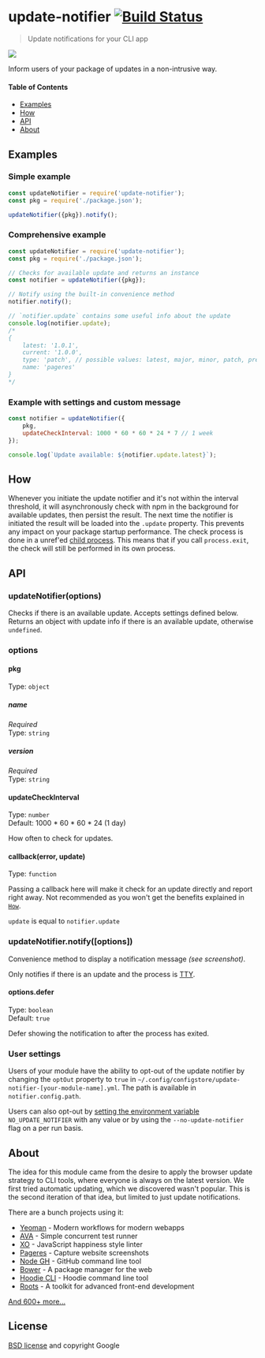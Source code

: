 # update-notifier [![Build Status](https://travis-ci.org/yeoman/update-notifier.svg?branch=master)](https://travis-ci.org/yeoman/update-notifier)

> Update notifications for your CLI app

![](screenshot.png)

Inform users of your package of updates in a non-intrusive way.

#### Table of Contents

- [Examples](#examples)
- [How](#how)
- [API](#api)
- [About](#about)


## Examples

### Simple example

```js
const updateNotifier = require('update-notifier');
const pkg = require('./package.json');

updateNotifier({pkg}).notify();
```

### Comprehensive example

```js
const updateNotifier = require('update-notifier');
const pkg = require('./package.json');

// Checks for available update and returns an instance
const notifier = updateNotifier({pkg});

// Notify using the built-in convenience method
notifier.notify();

// `notifier.update` contains some useful info about the update
console.log(notifier.update);
/*
{
	latest: '1.0.1',
	current: '1.0.0',
	type: 'patch', // possible values: latest, major, minor, patch, prerelease, build
	name: 'pageres'
}
*/
```

### Example with settings and custom message

```js
const notifier = updateNotifier({
	pkg,
	updateCheckInterval: 1000 * 60 * 60 * 24 * 7 // 1 week
});

console.log(`Update available: ${notifier.update.latest}`);
```


## How

Whenever you initiate the update notifier and it's not within the interval threshold, it will asynchronously check with npm in the background for available updates, then persist the result. The next time the notifier is initiated the result will be loaded into the `.update` property. This prevents any impact on your package startup performance.
The check process is done in a unref'ed [child process](http://nodejs.org/api/child_process.html#child_process_child_process_spawn_command_args_options). This means that if you call `process.exit`, the check will still be performed in its own process.


## API

### updateNotifier(options)

Checks if there is an available update. Accepts settings defined below. Returns an object with update info if there is an available update, otherwise `undefined`.

### options

#### pkg

Type: `object`

##### name

*Required*<br>
Type: `string`

##### version

*Required*<br>
Type: `string`

#### updateCheckInterval

Type: `number`<br>
Default: 1000 * 60 * 60 * 24 (1 day)

How often to check for updates.

#### callback(error, update)

Type: `function`<br>

Passing a callback here will make it check for an update directly and report right away. Not recommended as you won't get the benefits explained in [`How`](#how).

`update` is equal to `notifier.update`


### updateNotifier.notify([options])

Convenience method to display a notification message *(see screenshot)*.

Only notifies if there is an update and the process is [TTY](http://nodejs.org/api/tty.html).

#### options.defer

Type: `boolean`<br>
Default: `true`

Defer showing the notification to after the process has exited.


### User settings

Users of your module have the ability to opt-out of the update notifier by changing the `optOut` property to `true` in `~/.config/configstore/update-notifier-[your-module-name].yml`. The path is available in `notifier.config.path`.

Users can also opt-out by [setting the environment variable](https://github.com/sindresorhus/guides/blob/master/set-environment-variables.md) `NO_UPDATE_NOTIFIER` with any value or by using the `--no-update-notifier` flag on a per run basis.


## About

The idea for this module came from the desire to apply the browser update strategy to CLI tools, where everyone is always on the latest version. We first tried automatic updating, which we discovered wasn't popular. This is the second iteration of that idea, but limited to just update notifications.

There are a bunch projects using it:

- [Yeoman](http://yeoman.io) - Modern workflows for modern webapps
- [AVA](https://ava.li) - Simple concurrent test runner
- [XO](https://github.com/sindresorhus/xo) - JavaScript happiness style linter
- [Pageres](https://github.com/sindresorhus/pageres) - Capture website screenshots
- [Node GH](http://nodegh.io) - GitHub command line tool
- [Bower](http://bower.io) - A package manager for the web
- [Hoodie CLI](http://hood.ie) - Hoodie command line tool
- [Roots](http://roots.cx) - A toolkit for advanced front-end development

[And 600+ more...](https://www.npmjs.org/browse/depended/update-notifier)


## License

[BSD license](http://opensource.org/licenses/bsd-license.php) and copyright Google

